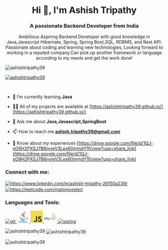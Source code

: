 
<h1 align="center">Hi 👋, I'm Ashish Tripathy</h1>
<h3 align="center">A passionate Backend Developer from India</h3>
<p align="center"> Ambitious Aspiring Backend Developer with good knowledge in Java,Javascript Hibernate, Spring, Spring Boot,SQL, RDBMS, and Rest API. Passionate about coding and learning new technologies, Looking forward to working in a reputed company.Can pick up another framework or language according to my needs and get  the work done!</p

<p align="left"> <img src="https://komarev.com/ghpvc/?username=ashishtripathy39&label=Profile%20views&color=0e75b6&style=flat" alt="ashishtripathy39" /> </p>

<p align="left"> <a href="https://github.com/ryo-ma/github-profile-trophy"><img src="https://github-profile-trophy.vercel.app/?username=ashishtripathy39" alt="ashishtripathy39" /></a> </p>

<p align="left"> <a href="https://twitter.com/" target="blank"><img src="https://img.shields.io/twitter/follow/?logo=twitter&style=for-the-badge" alt="" /></a> </p>

- 🌱 I’m currently learning **Java**

- 👨‍💻 All of my projects are available at [https://ashishtripathy39.github.io/](https://ashishtripathy39.github.io/)

- 💬 Ask me about **Java,Javascript,SpringBoot**

- 📫 How to reach me **ashish.tripathy39@gmail.com**

- 📄 Know about my experiences [https://drive.google.com/file/d/1QJ-xO9H2PXSJ7B6nyjeV3Lex60mmdY1f/view?usp=share_link](https://drive.google.com/file/d/1QJ-xO9H2PXSJ7B6nyjeV3Lex60mmdY1f/view?usp=share_link)

<h3 align="left">Connect with me:</h3>
<p align="left">
<a href="https://linkedin.com/in/https://www.linkedin.com/in/ashish-tripathy-26150a239/" target="blank"><img align="center" src="https://raw.githubusercontent.com/rahuldkjain/github-profile-readme-generator/master/src/images/icons/Social/linked-in-alt.svg" alt="https://www.linkedin.com/in/ashish-tripathy-26150a239/" height="30" width="40" /></a>
<a href="https://leetcode.com/malonicester/" target="blank"><img align="center" src="https://raw.githubusercontent.com/rahuldkjain/github-profile-readme-generator/master/src/images/icons/Social/leet-code.svg" alt="https://leetcode.com/malonicester/" height="30" width="40" /></a>
</p>

<h3 align="left">Languages and Tools:</h3>
<p align="left"> <a href="https://git-scm.com/" target="_blank" rel="noreferrer"> <img src="https://www.vectorlogo.zone/logos/git-scm/git-scm-icon.svg" alt="git" width="40" height="40"/> </a> <a href="https://www.java.com" target="_blank" rel="noreferrer"> <img src="https://raw.githubusercontent.com/devicons/devicon/master/icons/java/java-original.svg" alt="java" width="40" height="40"/> </a> <a href="https://developer.mozilla.org/en-US/docs/Web/JavaScript" target="_blank" rel="noreferrer"> <img src="https://raw.githubusercontent.com/devicons/devicon/master/icons/javascript/javascript-original.svg" alt="javascript" width="40" height="40"/> </a> <a href="https://www.mysql.com/" target="_blank" rel="noreferrer"> <img src="https://raw.githubusercontent.com/devicons/devicon/master/icons/mysql/mysql-original-wordmark.svg" alt="mysql" width="40" height="40"/> </a> <a href="https://spring.io/" target="_blank" rel="noreferrer"> <img src="https://www.vectorlogo.zone/logos/springio/springio-icon.svg" alt="spring" width="40" height="40"/> </a> </p>

<p><img align="left" src="https://github-readme-stats.vercel.app/api/top-langs?username=ashishtripathy39&show_icons=true&locale=en&layout=compact" alt="ashishtripathy39" /></p>

<p>&nbsp;<img align="center" src="https://github-readme-stats.vercel.app/api?username=ashishtripathy39&show_icons=true&locale=en" alt="ashishtripathy39" /></p>

<p><img align="center" src="https://github-readme-streak-stats.herokuapp.com/?user=ashishtripathy39&" alt="ashishtripathy39" /></p>
